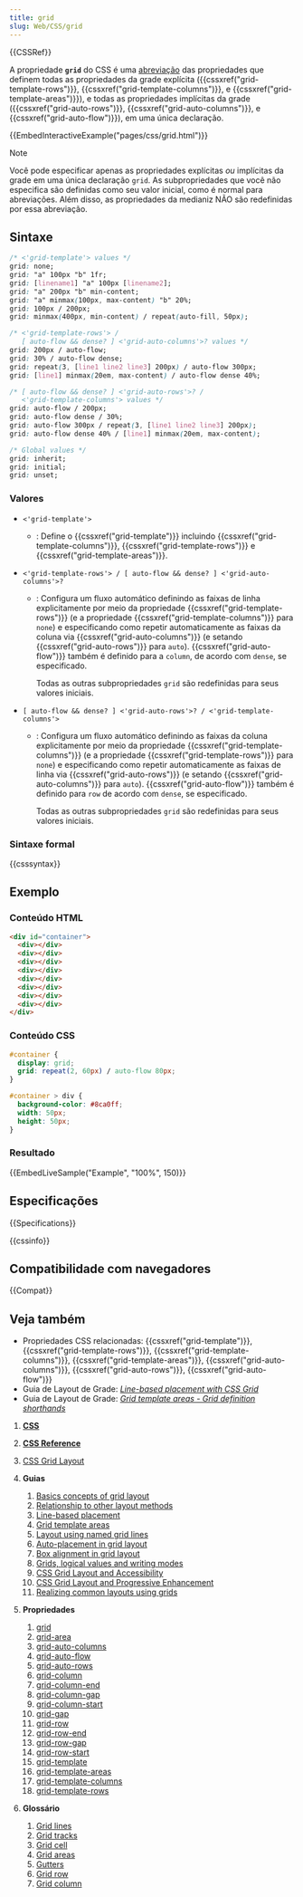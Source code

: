 ```yaml
---
title: grid
slug: Web/CSS/grid
---
```


{{CSSRef}}

A propriedade **`grid`** do CSS é uma [abreviação](/pt-BR/docs/Web/CSS/Shorthand_properties) das propriedades que definem todas as propriedades da grade explícita ({{cssxref("grid-template-rows")}}, {{cssxref("grid-template-columns")}}, e {{cssxref("grid-template-areas")}}), e todas as propriedades implícitas da grade ({{cssxref("grid-auto-rows")}}, {{cssxref("grid-auto-columns")}}, e {{cssxref("grid-auto-flow")}}), em uma única declaração.

{{EmbedInteractiveExample("pages/css/grid.html")}}

> [!NOTE]
> Você pode especificar apenas as propriedades explícitas _ou_ implícitas da grade em uma única declaração `grid`. As subpropriedades que você não especifica são definidas como seu valor inicial, como é normal para abreviações. Além disso, as propriedades da medianiz NÃO são redefinidas por essa abreviação.

## Sintaxe

```css
/* <'grid-template'> values */
grid: none;
grid: "a" 100px "b" 1fr;
grid: [linename1] "a" 100px [linename2];
grid: "a" 200px "b" min-content;
grid: "a" minmax(100px, max-content) "b" 20%;
grid: 100px / 200px;
grid: minmax(400px, min-content) / repeat(auto-fill, 50px);

/* <'grid-template-rows'> /
   [ auto-flow && dense? ] <'grid-auto-columns'>? values */
grid: 200px / auto-flow;
grid: 30% / auto-flow dense;
grid: repeat(3, [line1 line2 line3] 200px) / auto-flow 300px;
grid: [line1] minmax(20em, max-content) / auto-flow dense 40%;

/* [ auto-flow && dense? ] <'grid-auto-rows'>? /
   <'grid-template-columns'> values */
grid: auto-flow / 200px;
grid: auto-flow dense / 30%;
grid: auto-flow 300px / repeat(3, [line1 line2 line3] 200px);
grid: auto-flow dense 40% / [line1] minmax(20em, max-content);

/* Global values */
grid: inherit;
grid: initial;
grid: unset;
```

### Valores

- `<'grid-template'>`
  - : Define o {{cssxref("grid-template")}} incluindo {{cssxref("grid-template-columns")}}, {{cssxref("grid-template-rows")}} e {{cssxref("grid-template-areas")}}.
- `<'grid-template-rows'> / [ auto-flow && dense? ] <'grid-auto-columns'>?`

  - : Configura um fluxo automático definindo as faixas de linha explicitamente por meio da propriedade {{cssxref("grid-template-rows")}} (e a propriedade {{cssxref("grid-template-columns")}} para `none`) e especificando como repetir automaticamente as faixas da coluna via {{cssxref("grid-auto-columns")}} (e setando {{cssxref("grid-auto-rows")}} para `auto`). {{cssxref("grid-auto-flow")}} também é definido para a `column`, de acordo com `dense`, se especificado.

    Todas as outras subpropriedades `grid` são redefinidas para seus valores iniciais.

- `[ auto-flow && dense? ] <'grid-auto-rows'>? / <'grid-template-columns'>`

  - : Configura um fluxo automático definindo as faixas da coluna explicitamente por meio da propriedade {{cssxref("grid-template-columns")}} (e a propriedade {{cssxref("grid-template-rows")}} para `none`) e especificando como repetir automaticamente as faixas de linha via {{cssxref("grid-auto-rows")}} (e setando {{cssxref("grid-auto-columns")}} para `auto`). {{cssxref("grid-auto-flow")}} também é definido para `row` de acordo com `dense`, se especificado.

    Todas as outras subpropriedades `grid` são redefinidas para seus valores iniciais.

### Sintaxe formal

{{csssyntax}}

## Exemplo

### Conteúdo HTML

```html
<div id="container">
  <div></div>
  <div></div>
  <div></div>
  <div></div>
  <div></div>
  <div></div>
  <div></div>
  <div></div>
</div>
```

### Conteúdo CSS

```css
#container {
  display: grid;
  grid: repeat(2, 60px) / auto-flow 80px;
}

#container > div {
  background-color: #8ca0ff;
  width: 50px;
  height: 50px;
}
```

### Resultado

{{EmbedLiveSample("Example", "100%", 150)}}

## Especificações

{{Specifications}}

{{cssinfo}}

## Compatibilidade com navegadores

{{Compat}}

## Veja também

- Propriedades CSS relacionadas: {{cssxref("grid-template")}}, {{cssxref("grid-template-rows")}}, {{cssxref("grid-template-columns")}}, {{cssxref("grid-template-areas")}}, {{cssxref("grid-auto-columns")}}, {{cssxref("grid-auto-rows")}}, {{cssxref("grid-auto-flow")}}
- Guia de Layout de Grade: _[Line-based placement with CSS Grid](/pt-BR/docs/Web/CSS/CSS_grid_layout/Grid_layout_using_line-based_placement)_
- Guia de Layout de Grade: _[Grid template areas - Grid definition shorthands](/pt-BR/docs/Web/CSS/CSS_Grid_Layout/Grid_Template_Areas#Grid_definition_shorthands)_

1. [**CSS**](/pt-BR/docs/Web/CSS)
2. [**CSS Reference**](/pt-BR/docs/Web/CSS/Reference)
3. [CSS Grid Layout](/pt-BR/docs/Web/CSS/CSS_grid_layout)
4. **Guias**

   1. [Basics concepts of grid layout](/pt-BR/docs/Web/CSS/CSS_grid_layout/Basic_concepts_of_grid_layout)
   2. [Relationship to other layout methods](/pt-BR/docs/Web/CSS/CSS_grid_layout/Relationship_of_grid_layout_with_other_layout_methods)
   3. [Line-based placement](/pt-BR/docs/Web/CSS/CSS_grid_layout/Grid_layout_using_line-based_placement)
   4. [Grid template areas](/pt-BR/docs/Web/CSS/CSS_Grid_Layout/Grid_Template_Areas)
   5. [Layout using named grid lines](/pt-BR/docs/Web/CSS/CSS_grid_layout/Grid_layout_using_named_grid_lines)
   6. [Auto-placement in grid layout](/pt-BR/docs/Web/CSS/CSS_grid_layout/Auto-placement_in_grid_layout)
   7. [Box alignment in grid layout](/pt-BR/docs/Web/CSS/CSS_grid_layout/Box_alignment_in_grid_layout)
   8. [Grids, logical values and writing modes](/pt-BR/docs/Web/CSS/CSS_grid_layout/Grids_logical_values_and_writing_modes)
   9. [CSS Grid Layout and Accessibility](/pt-BR/docs/Web/CSS/CSS_grid_layout/Grid_layout_and_accessibility)
   10. [CSS Grid Layout and Progressive Enhancement](/pt-BR/docs/Web/CSS/CSS_grid_layout/Grid_layout_and_progressive_enhancement)
   11. [Realizing common layouts using grids](/pt-BR/docs/Web/CSS/CSS_grid_layout/Realizing_common_layouts_using_grids)

5. **Propriedades**

   1. [grid](/pt-BR/docs/Web/CSS/grid)
   2. [grid-area](/pt-BR/docs/Web/CSS/grid-area)
   3. [grid-auto-columns](/pt-BR/docs/Web/CSS/grid-auto-columns)
   4. [grid-auto-flow](/pt-BR/docs/Web/CSS/grid-auto-flow)
   5. [grid-auto-rows](/pt-BR/docs/Web/CSS/grid-auto-rows)
   6. [grid-column](/pt-BR/docs/Web/CSS/grid-column)
   7. [grid-column-end](/pt-BR/docs/Web/CSS/grid-column-end)
   8. [grid-column-gap](/pt-BR/docs/Web/CSS/column-gap)
   9. [grid-column-start](/pt-BR/docs/Web/CSS/grid-column-start)
   10. [grid-gap](/pt-BR/docs/Web/CSS/gap)
   11. [grid-row](/pt-BR/docs/Web/CSS/grid-row)
   12. [grid-row-end](/pt-BR/docs/Web/CSS/grid-row-end)
   13. [grid-row-gap](/pt-BR/docs/Web/CSS/row-gap)
   14. [grid-row-start](/pt-BR/docs/Web/CSS/grid-row-start)
   15. [grid-template](/pt-BR/docs/Web/CSS/grid-template)
   16. [grid-template-areas](/pt-BR/docs/Web/CSS/grid-template-areas)
   17. [grid-template-columns](/pt-BR/docs/Web/CSS/grid-template-columns)
   18. [grid-template-rows](/pt-BR/docs/Web/CSS/grid-template-rows)

6. **Glossário**

   1. [Grid lines](/pt-BR/docs/Glossary/Grid_lines)
   2. [Grid tracks](/pt-BR/docs/Glossary/Grid_tracks)
   3. [Grid cell](/pt-BR/docs/Glossary/Grid_cell)
   4. [Grid areas](/pt-BR/docs/Glossary/Grid_Areas)
   5. [Gutters](/pt-BR/docs/Glossary/Gutters)
   6. [Grid row](/pt-BR/docs/Glossary/Grid_Row)
   7. [Grid column](/pt-BR/docs/Glossary/Grid_column)
